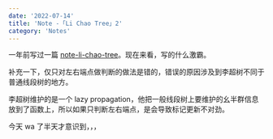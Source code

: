 ```yaml
---
date: '2022-07-14'
title: 'Note -「Li Chao Tree」2'
category: 'Notes'
---
```


一年前写过一篇 [note-li-chao-tree](https://www.luogu.com.cn/blog/161849/note-li-chao-tree)。现在来看，写的什么激霸。

补充一下，仅只对左右端点做判断的做法是错的，错误的原因涉及到李超树不同于普通线段树的地方。

李超树维护的是一个 lazy propagation，他把一般线段树上要维护的幺半群信息放到了函数上，所以如果只判断左右端点，是会导致标记更新不对劲。

今天 wa 了半天才意识到，，，